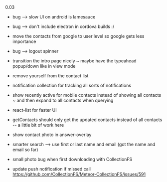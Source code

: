 0.03
- bug --> slow UI on android is lamesauce
- bug --> don't include electron in cordova builds :/
- move the contacts from google to user level so google gets less importance
- bug --> logout spinner
- transition the intro page nicely ~ maybe have the typeahead popup/down like in view mode
- remove yourself from the contact list
- notification collection for tracking all sorts of notifications
- show recently active for mobile contacts instead of showing all contacts ~ and then expand to all contacts when querying
- react-list for faster UI

- getContacts should only get the updated contacts instead of all contacts -- a little bit of work here
- show contact photo in answer-overlay
- smarter search --> use first or last name and email (got the name and email so far)
- small photo bug when first downloading with CollectionFS
- update push notification if missed call
https://github.com/CollectionFS/Meteor-CollectionFS/issues/591
